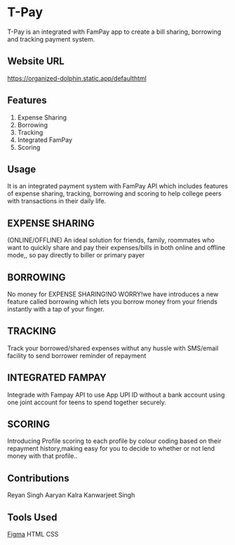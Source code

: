# T-Pay
T-Pay is an integrated with FamPay app to create a bill sharing, borrowing and tracking payment system.

## Website URL
https://organized-dolphin.static.app/defaulthtml

## Features
1. Expense Sharing
2. Borrowing
3. Tracking
4. Integrated FamPay
5. Scoring

## Usage
It is an integrated payment system with FamPay API which includes features of expense sharing, tracking, borrowing and scoring to help college peers with transactions in their daily life.

## EXPENSE SHARING
(ONLINE/OFFLINE)
An ideal solution for friends, family, roommates who want to quickly share and pay their expenses/bills in both online and offline mode,, so pay directly to biller or primary payer

## BORROWING
No money for EXPENSE SHARING!NO WORRY!we have introduces a new feature called borrowing which lets you borrow money from your friends instantly with a tap of your finger.

## TRACKING
Track your borrowed/shared expenses withut any hussle with SMS/email facility to send borrower reminder of repayment

## INTEGRATED FAMPAY
Integrade with Fampay API to use App UPI ID without a bank account using one joint account for teens to spend together securely.

## SCORING
Introducing Profile scoring to each profile by colour coding based on their repayment history,making easy for you to decide to whether or not lend money with that profile..

## Contributions
Reyan Singh
Aaryan Kalra
Kanwarjeet Singh

## Tools Used
[Figma](https://figma.com/)
HTML
CSS
